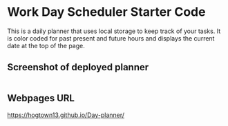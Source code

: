 # Work Day Scheduler Starter Code
This is a daily planner that uses local storage to keep track of your tasks. It is color coded for past present and future hours and displays the current date at the top of the page. 

## Screenshot of deployed planner
<img src-="Develop/Screen Shot 2022-03-13 at 7.19.56 PM.png">

## Webpages URL
https://hogtown13.github.io/Day-planner/
